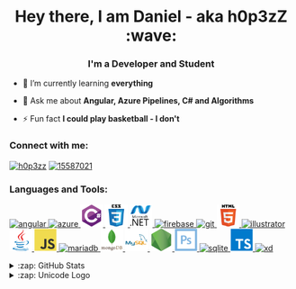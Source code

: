  <h1 align="center">Hey there, I am Daniel - aka h0p3zZ :wave:</h1>
<h3 align="center">I'm a Developer and Student</h3>

- 🌱 I’m currently learning **everything**

- 💬 Ask me about **Angular, Azure Pipelines, C# and Algorithms**

- ⚡ Fun fact **I could play basketball - I don't**

<h3 align="left">Connect with me:</h3>
<p align="left">
<a href="https://twitter.com/h0p3zz" target="blank"><img align="center" src="https://raw.githubusercontent.com/rahuldkjain/github-profile-readme-generator/master/src/images/icons/Social/twitter.svg" alt="h0p3zz" height="30" width="40" /></a>
<a href="https://stackoverflow.com/users/15587021" target="blank"><img align="center" src="https://raw.githubusercontent.com/rahuldkjain/github-profile-readme-generator/master/src/images/icons/Social/stack-overflow.svg" alt="15587021" height="30" width="40" /></a>
</p>

<h3 align="left">Languages and Tools:</h3>
<p align="left"> <a href="https://angular.io" target="_blank"> <img src="https://angular.io/assets/images/logos/angular/angular.svg" alt="angular" width="40" height="40"/> </a> <a href="https://azure.microsoft.com/en-in/" target="_blank"> <img src="https://www.vectorlogo.zone/logos/microsoft_azure/microsoft_azure-icon.svg" alt="azure" width="40" height="40"/> </a> <a href="https://www.w3schools.com/cs/" target="_blank"> <img src="https://raw.githubusercontent.com/devicons/devicon/master/icons/csharp/csharp-original.svg" alt="csharp" width="40" height="40"/> </a> <a href="https://www.w3schools.com/css/" target="_blank"> <img src="https://raw.githubusercontent.com/devicons/devicon/master/icons/css3/css3-original-wordmark.svg" alt="css3" width="40" height="40"/> </a> <a href="https://dotnet.microsoft.com/" target="_blank"> <img src="https://raw.githubusercontent.com/devicons/devicon/master/icons/dot-net/dot-net-original-wordmark.svg" alt="dotnet" width="40" height="40"/> </a> <a href="https://firebase.google.com/" target="_blank"> <img src="https://www.vectorlogo.zone/logos/firebase/firebase-icon.svg" alt="firebase" width="40" height="40"/> </a> <a href="https://git-scm.com/" target="_blank"> <img src="https://www.vectorlogo.zone/logos/git-scm/git-scm-icon.svg" alt="git" width="40" height="40"/> </a> <a href="https://www.w3.org/html/" target="_blank"> <img src="https://raw.githubusercontent.com/devicons/devicon/master/icons/html5/html5-original-wordmark.svg" alt="html5" width="40" height="40"/> </a> <a href="https://www.adobe.com/in/products/illustrator.html" target="_blank"> <img src="https://www.vectorlogo.zone/logos/adobe_illustrator/adobe_illustrator-icon.svg" alt="illustrator" width="40" height="40"/> </a> <a href="https://www.java.com" target="_blank"> <img src="https://raw.githubusercontent.com/devicons/devicon/master/icons/java/java-original.svg" alt="java" width="40" height="40"/> </a> <a href="https://developer.mozilla.org/en-US/docs/Web/JavaScript" target="_blank"> <img src="https://raw.githubusercontent.com/devicons/devicon/master/icons/javascript/javascript-original.svg" alt="javascript" width="40" height="40"/> </a> <a href="https://mariadb.org/" target="_blank"> <img src="https://www.vectorlogo.zone/logos/mariadb/mariadb-icon.svg" alt="mariadb" width="40" height="40"/> </a> <a href="https://www.mongodb.com/" target="_blank"> <img src="https://raw.githubusercontent.com/devicons/devicon/master/icons/mongodb/mongodb-original-wordmark.svg" alt="mongodb" width="40" height="40"/> </a> <a href="https://www.mysql.com/" target="_blank"> <img src="https://raw.githubusercontent.com/devicons/devicon/master/icons/mysql/mysql-original-wordmark.svg" alt="mysql" width="40" height="40"/> </a> <a href="https://nodejs.org" target="_blank"> <img src="https://raw.githubusercontent.com/github/explore/80688e429a7d4ef2fca1e82350fe8e3517d3494d/topics/nodejs/nodejs.png" alt="nodejs" width="40" height="40"/> </a><a href="https://www.photoshop.com/en" target="_blank"> <img src="https://raw.githubusercontent.com/devicons/devicon/master/icons/photoshop/photoshop-line.svg" alt="photoshop" width="40" height="40"/> </a> <a href="https://www.sqlite.org/" target="_blank"> <img src="https://www.vectorlogo.zone/logos/sqlite/sqlite-icon.svg" alt="sqlite" width="40" height="40"/> </a> <a href="https://www.typescriptlang.org/" target="_blank"> <img src="https://raw.githubusercontent.com/devicons/devicon/master/icons/typescript/typescript-original.svg" alt="typescript" width="40" height="40"/> </a> <a href="https://www.adobe.com/products/xd.html" target="_blank"> <img src="https://cdn.worldvectorlogo.com/logos/adobe-xd.svg" alt="xd" width="40" height="40"/> </a> </p>

<details>
  <summary>:zap: GitHub Stats</summary>
   <p><img align="left" src="https://github-readme-stats-lilac-tau.vercel.app/api/?username=h0p3zZ&show_icons=true&hide_border=true&theme=dracula&layout=compact&include_all_commits=true&count_private=true&role=OWNER,ORGANIZATION_MEMBER,COLLABORATOR" alt="h0p3zZ' GitHub Stats" /></p>
 <p>&nbsp;<img align="center" src="https://github-readme-stats-lilac-tau.vercel.app/api/top-langs/?username=h0p3zZ&show_icons=true&hide_border=true&layout=compact&theme=dracula&include_all_commits=true&count_private=true&role=OWNER,ORGANIZATION_MEMBER,COLLABORATOR" alt="h0p3zZ' Most used Languages" /></p>
</details>

<details>
  <summary>:zap: Unicode Logo</summary>
 ⢐⠔⡐⠡⢂⠢⢂⠅⡂⡢⢂⠅⡂⡢⢂⠅⡂⡢⢂⠅⡂⡢⢂⠅⡂⡢⢂⠅⡂⡢⢂⠅⡂⡢⢂⠅⡂⡢⢂⠅⡂⡢⢂⠅⡂⡢⢂⠅⡂⡢⢂⠅⡂⡢⢂⠅⡂⡢⢂⠅⡂⡢
 ⢐⠌⡐⠅⢅⠊⠔⡨⠐⢄⠅⡂⡊⠔⡐⢌⢐⠄⢅⢂⢊⠔⡐⢌⢐⠄⢅⢂⢊⠔⡐⢌⢐⠄⢅⢂⢊⠔⡐⢌⢐⠄⢅⢂⢊⠔⡐⢌⢐⠄⢅⢂⢊⠔⡐⢌⢐⠄⢅⢂⢊⠄
 ⢐⠌⡐⠅⡢⠡⡑⠄⡃⠅⠌⢔⢈⠢⠨⢂⢂⢊⠔⡐⠔⡨⢐⢐⠔⠨⢂⢂⠢⢊⢐⠔⡐⠌⡂⠢⢂⠊⠔⡐⡐⠌⡂⠢⢂⠊⠔⡐⡐⠌⡂⠢⢂⠊⠔⡐⡐⠌⡂⠢⡂⠅
 ⢐⠌⡐⠅⡂⢅⠢⢑⠨⡈⠪⡐⡐⡡⠡⠡⢂⠢⣿⣿⣿⣿⣿⣿⣿⣿⣿⣿⣿⣿⣿⣿⣿⣿⣿⣿⣿⣿⣿⣿⣿⣿⡇⠅⢕⠨⠨⢂⠌⢌⢂⠅⠕⡨⠨⢂⠌⢌⠂⢕⠠⡑
 ⢐⠌⡐⠅⢌⠢⡈⡂⠅⢌⢂⠢⢂⠢⠡⡑⠡⡨⣿⣿⣿⣿⣿⣿⣿⣿⣿⣿⣿⣿⣿⣿⣿⣿⣿⣿⣿⣿⣿⣿⣿⣿⡇⢅⠅⡊⢌⢂⢊⠔⡐⠌⠌⠔⡡⢁⠪⠠⡑⢄⢑⢐
 ⢐⠌⡐⢅⠢⢂⢂⠪⡈⡂⡢⢑⢐⠡⢑⠨⠨⡐⣿⣿⣿⣿⣿⠛⡛⢛⠛⡛⢛⠛⡛⢛⠛⡛⢛⠛⣻⢿⣿⣿⣿⣿⡇⢅⢂⠪⢐⢐⢐⠌⡐⠅⠅⢕⠠⡑⡨⠨⡐⠔⡐⠔
 ⢐⠌⠔⡐⠌⡂⡢⢁⠢⠢⡈⡂⠢⠡⢑⠨⠨⡐⣿⣿⣿⣿⣿⠐⢌⢐⠡⡈⡂⠅⢌⠢⡈⡂⠅⣞⣯⣿⣿⣿⣟⣾⡇⡂⡢⢑⢐⠡⢂⠊⢔⠡⠡⡑⡐⡐⡐⠅⠢⢑⠨⠨
 ⢐⠌⠌⠔⡡⢂⠌⡂⠅⢅⢂⠪⠨⠨⡂⢅⢑⢐⣿⣿⣿⣾⣿⠨⡐⡐⡡⢂⢊⠌⡂⡂⡢⠊⢬⣻⢾⢾⣿⣿⣿⣿⡇⡂⡢⢁⠢⢑⢐⠑⠄⢅⢑⢐⢐⠌⡐⠅⢅⢑⠌⠌
 ⢐⠌⠌⢌⠔⡐⡡⠨⠨⢂⢂⠅⠅⠕⡐⡐⠔⡐⣿⣿⣻⣿⣿⢐⢐⠔⡐⠡⡂⢌⢂⠢⠨⡨⣾⢽⡯⣿⡿⣽⣿⣽⡇⠢⡈⡂⡑⡐⠔⡡⠡⡑⡐⡐⠅⢌⢂⠅⢅⢂⢊⠌
 ⢐⠌⢌⠢⠨⡐⡐⡡⠡⡑⡐⠌⠌⢌⠢⡈⡢⢂⣿⣿⣿⣿⣿⢐⠐⢌⠐⢅⢂⠅⡂⢅⢑⡾⣽⢯⢿⣽⣽⣿⣿⣿⡇⡑⡐⠌⠔⡈⡢⠨⢂⢂⠢⢊⠌⡂⡂⠪⡐⡐⠄⢅
 ⢐⠌⠢⠨⡨⢂⠢⠨⢂⠢⠨⠨⠨⡂⡂⡢⠨⡐⣿⣿⣿⣷⣿⠠⡑⡐⠅⡂⡂⡪⢐⢡⣻⡽⣯⢿⡽⢸⣿⣿⣿⢿⡇⡂⡊⠌⢌⢂⠢⠡⡑⢄⢑⠄⠕⡐⠌⡂⡂⠪⡈⡂
 ⢐⠌⢌⠊⠔⡐⡡⠡⡑⠨⠨⡊⠌⠔⡐⠌⡂⠢⣿⣿⣷⣿⣿⢐⢐⠌⡂⢅⢂⠢⢡⣞⣷⣻⣽⡽⠨⣸⣿⣿⣿⣿⡇⡂⡊⢌⢂⠢⠡⠡⢂⢂⠢⠡⠑⠄⢕⠐⠌⢌⠢⠨
 ⢐⠌⡂⢅⢑⢐⢐⠅⠌⢌⠌⡂⠅⠕⡈⡂⡊⠌⣿⣿⣟⣿⣿⢐⠐⠌⠔⡐⡐⢅⣾⣳⣟⣾⣺⠃⠅⢼⣿⣿⣯⣿⡇⡂⡊⠔⡐⠌⠌⢌⢂⠢⠡⠡⡑⡑⠄⢅⢅⠑⠌⠌
 ⢐⠌⡐⠔⡁⡢⢂⢊⠌⠢⡈⡢⠡⡑⡐⠔⡨⠨⣿⣿⣿⣿⣿⠠⠡⡑⠡⡂⣊⡼⣗⣟⣾⣺⠝⡨⢈⢺⣿⣿⢿⣿⡇⠢⠨⢂⢊⠌⢌⢂⠢⠡⠡⡑⡐⠌⠌⡂⡂⠅⠅⠕
 ⢐⠌⡐⠅⡢⢈⢂⠢⠡⡑⡐⡐⠅⡢⠨⡂⢌⢂⣿⣿⣿⣿⣿⣿⣿⣿⣿⣿⣾⣿⣿⣿⣿⣯⣿⣿⣿⣿⣿⣿⣿⣿⡇⠅⢅⠕⡐⠌⡂⡂⠅⠅⢕⠐⠌⠌⠌⢔⠨⡈⠪⠨
 ⢐⠌⡐⠅⠢⠡⢂⠅⢅⢂⢂⠪⢐⠐⢅⠂⢅⢂⣿⣿⣿⣿⣿⣿⣿⣿⣿⣿⣿⣿⣿⣿⣿⣿⣿⣿⣿⣿⣿⣿⣿⣿⡇⠅⢅⢂⠢⢑⠐⠌⠌⢌⠂⠅⢅⠅⠕⢄⠑⠌⠌⢌
 ⢐⠌⡐⢅⢑⠡⠡⢊⠔⡐⡐⡡⠡⢑⠄⠅⢅⢂⣿⣿⣿⣿⣿⠛⠛⡛⢫⣿⣻⢿⣻⡟⢚⢛⠛⣟⣿⣻⣿⣿⣿⣿⡇⠅⠕⡠⠡⡑⡨⠨⢊⢐⠅⢅⢑⠌⠌⡂⠅⢅⠅⢅
 ⢐⠌⠔⡐⡐⠅⠅⢅⢂⠪⢐⢐⠡⡁⡪⢈⢂⠢⣿⣿⣿⣟⣿⠨⠨⣰⣻⢾⢽⢯⡗⠌⣂⡦⡿⣽⢾⣽⣿⣿⣿⣿⡇⠅⠕⡐⠡⡂⠢⠡⡑⡐⠌⡂⡂⡊⠌⢔⠡⠡⢊⢐
 ⢐⠌⠌⢔⠨⠨⠨⡂⠢⢑⢐⢐⠅⠢⡈⡂⡢⠡⣿⣿⡿⣿⣿⠨⢨⣷⣻⣽⣻⡝⢄⣵⢯⢿⡽⡯⣟⢞⣽⣿⣿⣾⡇⠅⠕⡈⡂⡊⠌⠌⢔⢐⠡⢂⢂⠪⡈⠢⠨⠨⡂⠢
 ⢐⠌⢌⠢⠨⢊⠌⠔⡡⠡⢂⠢⠡⡑⡐⠔⡈⡂⣿⣿⣿⣿⣿⢨⣟⣾⣳⣻⢞⣴⢿⢽⢯⡿⡽⢏⢑⢼⣿⣿⣿⢿⡇⠅⠕⡐⡡⠨⠨⡊⠔⡠⢑⠐⢅⢂⠪⡈⠪⠨⡐⠡
 ⢐⠌⠢⠨⠨⡂⢌⢂⢊⠌⡂⠅⢅⠢⡈⡂⠪⢐⣿⣿⣿⣻⣿⡽⣞⣷⣻⡾⡯⣯⢿⡽⣯⢿⠝⡐⠔⣸⣿⣿⣿⣿⡇⠅⠕⡐⡐⢅⠑⠄⢕⠠⡑⠌⡂⡂⠅⢌⠌⡂⠪⠨
 ⢐⠌⢌⠊⠌⢔⠐⢔⢐⠡⢂⠕⡐⠡⡂⡊⢌⢂⣿⣿⣿⢯⣾⢿⡽⣾⣷⣻⡽⣯⢯⡿⢉⠅⡊⠔⡁⣺⣿⣿⣷⣿⡇⠅⠕⡐⠌⠄⢅⠕⡐⠡⡂⢅⠢⠨⠨⡂⠌⠌⢌⠌
 ⢐⠌⡂⠅⢅⠕⡈⡂⠢⠑⠄⢅⠊⢔⠐⢌⢐⠄⣿⣿⣿⣿⣿⣯⣿⣿⣗⣯⢿⠽⢋⢐⢐⠡⢂⢑⢐⢸⣿⣿⣽⣿⡇⠅⠕⡨⠨⠨⡂⢌⠂⢕⢐⢐⠡⠡⡑⡐⡡⠡⡑⠨
 ⢐⠌⡐⡡⠡⢂⢊⠔⠡⡑⠡⡑⠨⢂⢑⢐⠄⢅⣿⣟⣿⣿⣿⣟⣿⢯⢾⡽⠋⢌⢂⠢⡁⠪⢐⠡⢂⢽⣿⣿⡿⣿⡇⢅⢑⠄⠕⡡⢂⠅⡊⠔⡐⡐⢅⢑⢐⢐⠌⠢⠨⡨
 ⢐⠌⠔⡐⡡⠡⢂⢊⠌⡂⠕⡨⢈⢂⠢⡁⠪⢐⣿⣻⣿⣿⣿⡿⢯⡯⡟⠠⡑⡐⡐⡡⠨⠨⡂⡑⡐⢼⣿⣿⣿⣿⡇⡂⡂⡪⠐⢌⢐⠌⡐⠅⡂⡊⠔⡐⡐⠅⡊⠌⠌⠔
 ⢐⠌⡂⡢⢂⠅⢅⢂⢊⠔⠡⡂⢅⠢⠡⠨⡨⢂⣿⣿⣿⣿⣿⣿⣿⣿⣾⣶⣶⣾⣶⣶⣷⣷⣶⣶⣾⣾⣿⣿⣾⣿⡇⡂⡊⢄⠅⠕⡐⡨⢐⠡⢂⢊⠌⠔⡈⡢⠨⠨⡊⠌
 ⢐⠌⡐⠄⢅⠊⢔⢐⢐⠌⠌⢔⠐⠌⢌⠌⡂⠢⣿⣿⣿⣿⣿⣿⣿⣿⣿⣿⣿⣿⣿⣿⣿⣿⣿⣿⣿⣿⣿⣿⣿⣿⡇⡂⡊⠔⡨⠨⡐⡐⡡⠊⢔⠐⠌⢌⢂⠢⠡⡑⠄⠕
 ⢐⠌⡐⢅⠑⠌⡂⡂⡢⠡⡑⡐⠅⢅⢑⠨⡐⠡⡛⡛⡛⡛⢛⠛⢛⠛⢛⠛⡛⢛⠛⡛⡛⡛⡛⡛⡛⡛⡛⢛⢛⢛⠣⢂⢊⠔⡈⡂⡢⠢⠨⠨⡂⠅⠅⢅⢂⢊⠌⠔⡡⢑
 ⢐⠌⠔⡐⡡⢑⠐⢔⢈⢂⠢⠨⡈⡂⡢⠡⠨⡂⡂⡢⢂⠌⠢⠨⢂⠊⢔⠨⢐⠡⠨⡐⡐⡐⡐⡐⡐⡐⢌⢐⠔⡐⠌⡂⡂⡊⠔⡐⡐⠅⠅⢕⠠⡑⠡⠡⡂⡂⠪⠨⡐⡐
 ⢐⠌⠌⠔⡐⠡⡊⠔⡐⡐⢅⢑⢐⠔⡨⢈⠢⢂⢂⢊⠔⡨⠨⢊⢐⠅⠢⢑⢐⠡⡑⡐⢌⢐⠌⠔⡨⢐⠔⡐⢌⢐⠡⢂⢂⢊⠌⠔⡨⠨⠨⡂⢌⠂⡅⠕⡐⠌⢌⢂⠢⢊
 ⢐⠌⢌⠌⡂⠕⡠⢑⢐⠌⡐⡐⠄⢅⠢⡁⠪⡐⡐⠔⡁⡢⠡⠡⢂⢊⠌⡂⡢⢁⠢⠨⡐⡐⠌⡢⠨⡐⢌⢐⠔⡐⡡⢂⠅⡂⡊⢌⢐⠅⡑⢄⠑⢌⠐⢅⠢⢑⢐⢐⠅⠢
</details>
